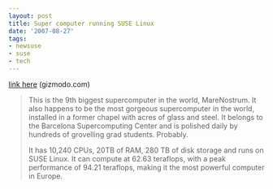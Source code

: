 ```yaml
---
layout: post
title: Super computer running SUSE Linux
date: '2007-08-27'
tags:
- newsuse
- suse
- tech
---
```


[link here][1] (gizmodo.com)

> This is the 9th biggest supercomputer in the world, MareNostrum. It also happens to be the most gorgeous supercomputer in the world, installed in a former chapel with acres of glass and steel. It belongs to the Barcelona Supercomputing Center and is polished daily by hundreds of grovelling grad students. Probably.  
>   
> It has 10,240 CPUs, 20TB of RAM, 280 TB of disk storage and runs on SUSE Linux. It can compute at 62.63 teraflops, with a peak performance of 94.21 teraflops, making it the most powerful computer in Europe.

[1]: http://gizmodo.com/gadgets/heavy-metal/marenostrum-the-worlds-most-gorgeous-super+computer-293608.php

